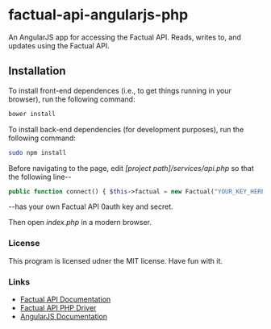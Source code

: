 # factual-api-angularjs-php

An AngularJS app for accessing the Factual API. Reads, writes to, and updates using the Factual API.

## Installation

To install front-end dependences (i.e., to get things running in your browser), run the following command:

```bash
bower install
```

To install back-end dependencies (for development purposes), run the following command:

```bash
sudo npm install
```

Before navigating to the page, edit _[project path]/services/api.php_ so that the following line--

```PHP
public function connect() { $this->factual = new Factual("YOUR_KEY_HERE", "YOUR_SECRET_HERE"); }
```

--has your own Factual API 0auth key and secret.

Then open _index.php_ in a modern browser.

### License
This program is licensed udner the MIT license. Have fun with it.

### Links

* [Factual API Documentation](http://developer.factual.com/api-docs/)
* [Factual API PHP Driver](https://github.com/Factual/factual-php-driver)
* [AngularJS Documentation](https://angularjs.org/)